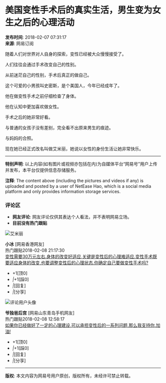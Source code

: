 # 美国变性手术后的真实生活，男生变为女生之后的心理活动

**发布时间**: 2018-02-07 07:31:17  
**来源**: 网易订阅

随着人们对世界对人自身的探索，变性已经被大众慢慢接受了。

人们往往会通过手术改变自己的性别。

从前迷茫自己的性别，手术后真正的做自己。

这个可爱的小男孩叫史密斯，是个美国人，今年已经成年了。

他在做变性手术之前仔细检查了身体。

他在认知中更加喜欢做女性。

手术之后的她非常好看。

与普通的女孩子没有差别，完全看不出原来男生的痕迹。

与妈妈的合照。

现在她已经正式改名叫做艾米丽，她说以女性的身份生活让她非常快乐。

---

**特别声明**: 以上内容(如有图片或视频亦包括在内)为自媒体平台“网易号”用户上传并发布，本平台仅提供信息存储服务。

**注释**: The content above (including the pictures and videos if any) is uploaded and posted by a user of NetEase Hao, which is a social media platform and only provides information storage services.

### 评论区

- **网友评论**: 网友评论仅供其表达个人看法，并不表明网易立场。
- **目前没有热门跟贴**

![艾米丽](http://dingyue.ws.126.net/1l3y3tiHNqPSjyiq9p05udAVVKbpqwk9tZugTXXL4JB=S1519615039845.jpeg)

**小冰** [网易香港网友]  
热门跟贴2018-02-08 21:17:30  
[变性需要30万元左右.身体的改变好适应,关键是变性后的心理难适应.变性手术既要适应身体的改变,也要调整变性后的心理状态.你确定自己要做变性手术吗?](https://comment.tie.163.com/DA1BNFG30516E5BG.html)

-   +1[顶0]
-   _|_+1[踩0]
-   _|_[回复]
-   _|_[分享]

![评论用户头像](https://cms-bucket.nosdn.127.net/2018/08/13/078ea9f65d954410b62a52ac773875a1.jpeg)

**爷独爸后宫** [网易山东青岛手机网友]  
热门跟贴2018-02-08 12:58:17  
[如果你已经做好了一定的心理建设,可以承担变性后的一系列问题,那么我支持你.加油!](https://comment.tie.163.com/DA1BNFG30516E5BG.html)

-   +1[顶0]
-   _|_+1[踩0]
-   _|_[回复]
-   _|_[分享]

---

**版权**: 本文内容为网易号用户原创，版权所有，未经许可禁止转载。